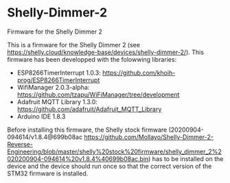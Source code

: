 # Shelly-Dimmer-2
Firmware for the Shelly Dimmer 2

This is a firmware for the Shelly Dimmer 2 (see https://shelly.cloud/knowledge-base/devices/shelly-dimmer-2/). This firmware has been developped with the folowwing libraries:
- ESP8266TimerInterrupt 1.0.3: https://github.com/khoih-prog/ESP8266TimerInterrupt
- WifiManager 2.0.3-alpha: https://github.com/tzapu/WiFiManager/tree/development
- Adafruit MQTT Library 1.3.0: https://github.com/adafruit/Adafruit_MQTT_Library
- Arduino IDE 1.8.3

Before installing this firmware, the Shelly stock firmware (20200904-094614/v1.8.4@699b08ac https://github.com/Mollayo/Shelly-Dimmer-2-Reverse-Engineering/blob/master/shelly%20stock%20firmware/shelly_dimmer_2%2020200904-094614%20v1.8.4%40699b08ac.bin) has to be installed on the device and the device should run once so that the correct version of the STM32 firmware is installed.
